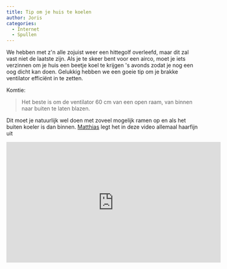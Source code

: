 ```yaml
---
title: Tip om je huis te koelen
author: Joris
categories:
  - Internet
  - Spullen
---
```


We hebben met z'n alle zojuist weer een hittegolf overleefd, maar dit zal vast niet de laatste zijn. Als je te skeer bent voor een airco, moet je iets verzinnen om je huis een beetje koel te krijgen 's avonds zodat je nog een oog dicht kan doen. Gelukkig hebben we een goeie tip om je brakke ventilator efficiënt in te zetten.

Komtie: 
> Het beste is om de ventilator 60 cm van een open raam, van binnen naar buiten te laten blazen.

Dit moet je natuurlijk wel doen met zoveel mogelijk ramen op en als het buiten koeler is dan binnen. [Matthias](https://www.youtube.com/@matthiasrandomstuff2221) legt het in deze video allemaal haarfijn uit

<iframe width="560" height="315" src="https://www.youtube-nocookie.com/embed/1L2ef1CP-yw?si=u0AvIAH3rJsuLMab" title="YouTube video player" frameborder="0" allow="accelerometer; autoplay; clipboard-write; encrypted-media; gyroscope; picture-in-picture; web-share" referrerpolicy="strict-origin-when-cross-origin" allowfullscreen></iframe>
